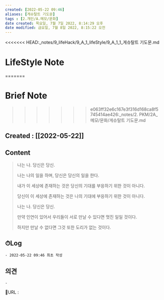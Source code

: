 ```yaml
---
created: [2022-05-22 09:46]
aliases: [게슈탈트 기도문]
tags : [2.개인/A.메모/문화]
date created: 목요일, 7월 7일 2022, 8:14:29 오후
date modified: 금요일, 7월 8일 2022, 8:15:22 오전
---
```


<<<<<<< HEAD:_notes/9_lifeHack/9_A_1_lifeStyle/9_A_1_1_게슈탈트 기도문.md
# LifeStyle Note
=======
# Brief Note
>>>>>>> e063ff32e6c167e3f316d168ca8f5745414ae426:_notes/2. PKM/2A_메모/문화/게슈탈트 기도문.md
## Created : [[2022-05-22]]
## Content
> 나는 나.
> 당신은 당신.
>  
> 나는 나의 일을 하며, 
> 당신은 당신의 일을 한다.
> 
> 내가 이 세상에 존재하는 것은 
> 당신의 기대를 부응하기 위한 것이 아니다.
> 
> 당신이 이 세상에 존재하는 것은 
> 나의 기대에 부응하기 위한 것이 아니다.
>  
> 나는 나.
> 당신은 당신.
> 
> 만약 인연이 있어서 
> 우리들이 서로 만날 수 있다면 
> 멋진 일일 것이다.
> 
> 하지만 만날 수 없다면 
> 그것 또한 도리가 없는 것이다.


## ⏱Log
	- 2022-05-22 09:46 최초 작성

## 의견
	-


📙URL :